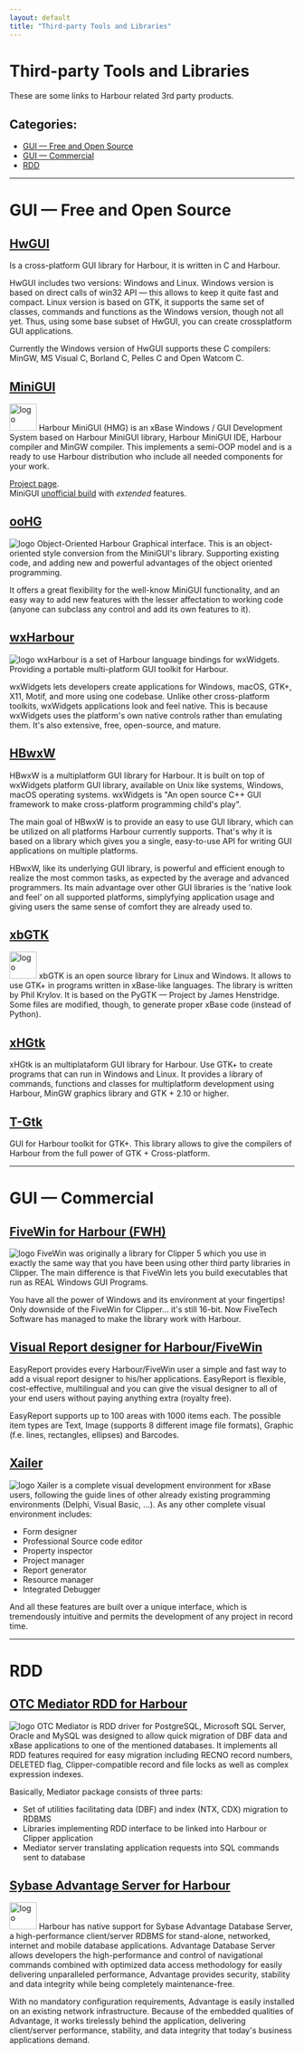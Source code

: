 ```yaml
---
layout: default
title: "Third-party Tools and Libraries"
---
```


# Third-party Tools and Libraries

These are some links to Harbour related 3rd party products.

## Categories:

* [GUI — Free and Open Source](#gui--free-and-open-source)
* [GUI — Commercial](#gui--commercial)
* [RDD](#rdd)

---

# GUI — Free and Open Source

## [HwGUI](https://sourceforge.net/projects/hwgui/)

<i class="fa fa-desktop large-icon" aria-hidden="true"></i>
Is a cross-platform GUI library for Harbour, it is written in C and Harbour.

HwGUI includes two versions: Windows and Linux. Windows version is based on
direct calls of win32 API — this allows to keep it quite fast and compact.
Linux version is based on GTK, it supports the same set of classes, commands
and functions as the Windows version, though not all yet. Thus, using some
base subset of HwGUI, you can create crossplatform GUI applications.

Currently the Windows version of HwGUI supports these C compilers: MinGW, MS
Visual C, Borland C, Pelles C and Open Watcom C.

## [MiniGUI](https://sites.google.com/site/hmgweb/)

<img class="img-right" src="images/3rd_minigui.jpg" height="48" alt="logo">
Harbour MiniGUI (HMG) is an xBase Windows / GUI Development System based
on Harbour MiniGUI library, Harbour MiniGUI IDE, Harbour compiler and MinGW
compiler. This implements a semi-OOP model and is a ready to use Harbour
distribution who include all needed components for your work.

[Project page](https://sourceforge.net/projects/harbourminigui/).<br>
MiniGUI [unofficial build](http://www.hmgextended.com/) with _extended_ features.

## [ooHG](https://sourceforge.net/projects/oohg/)

<img class="img-right" src="images/3rd_oohg.jpg" alt="logo">
Object-Oriented Harbour Graphical interface. This is an object-oriented style
conversion from the MiniGUI's library. Supporting existing code, and adding new
and powerful advantages of the object oriented programming.

It offers a great flexibility for the well-know MiniGUI functionality, and an
easy way to add new features with the lesser affectation to working code (anyone
can subclass any control and add its own features to it).

## [wxHarbour](https://sourceforge.net/projects/wxharbour/)

<img class="img-right" src="images/3rd_wxwidgets.svg" alt="logo">
wxHarbour is a set of Harbour language bindings for wxWidgets. Providing
a portable multi-platform GUI toolkit for Harbour.

wxWidgets lets developers create applications for Windows, macOS, GTK+, X11,
Motif, and more using one codebase. Unlike other cross-platform toolkits,
wxWidgets applications look and feel native. This is because wxWidgets uses
the platform's own native controls rather than emulating them. It's also
extensive, free, open-source, and mature.

## [HBwxW](http://harbour.fm.interia.pl/)

HBwxW is a multiplatform GUI library for Harbour. It is built on top of
wxWidgets platform GUI library, available on Unix like systems, Windows,
macOS operating systems. wxWidgets is "An open source C++ GUI framework to make
cross-platform programming child's play".

The main goal of HBwxW is to provide an easy to use GUI library, which can be
utilized on all platforms Harbour currently supports. That's why it is based on
a library which gives you a single, easy-to-use API for writing GUI applications
on multiple platforms.

HBwxW, like its underlying GUI library, is powerful and efficient enough to
realize the most common tasks, as expected by the average and advanced
programmers. Its main advantage over other GUI libraries is the 'native look and
feel' on all supported platforms, simplyfying application usage and giving users
the same sense of comfort they are already used to.

## [xbGTK](http://xbgtk.sourceforge.net/)

<img class="img-right" src="images/3rd_gtk.svg" height="48" alt="logo">
xbGTK is an open source library for Linux and Windows. It allows to use GTK+ in
programs written in xBase-like languages. The library is written by Phil Krylov.
It is based on the PyGTK — Project by James Henstridge. Some files are modified,
though, to generate proper xBase code (instead of Python).

## [xHGtk](http://xhgtk.sourceforge.net/)

xHGtk is an multiplataform GUI library for Harbour. Use GTK+ to create programs
that can run in Windows and Linux. It provides a library of commands, functions
and classes for multiplatform development using Harbour, MinGW graphics library
and GTK + 2.10 or higher.

## [T-Gtk](https://sourceforge.net/projects/t-gtk/)

GUI for Harbour toolkit for GTK+. This library allows to give the compilers of
Harbour from the full power of GTK + Cross-platform.

---

# GUI — Commercial

## [FiveWin for Harbour (FWH)](http://www.fivetechsoft.com/english/fwh.html)

<img class="img-right" src="images/3rd_fw.jpg" alt="logo">
FiveWin was originally a library for Clipper 5 which you use in exactly the same
way that you have been using other third party libraries in Clipper. The main
difference is that FiveWin lets you build executables that run as REAL Windows
GUI Programs.

You have all the power of Windows and its environment at your fingertips! Only
downside of the FiveWin for Clipper… it's still 16-bit. Now FiveTech Software
has managed to make the library work with Harbour.

## [Visual Report designer for Harbour/FiveWin](http://www.reportdesigner.info)

EasyReport provides every Harbour/FiveWin user a simple and fast way to add a
visual report designer to his/her applications. EasyReport is flexible,
cost-effective, multilingual and you can give the visual designer to all of your
end users without paying anything extra (royalty free).

EasyReport supports up to 100 areas with 1000 items each. The possible item
types are Text, Image (supports 8 different image file formats), Graphic (f.e.
lines, rectangles, ellipses) and Barcodes.

## [Xailer](http://www.xailer.com/)

<img class="img-right" src="images/3rd_xailer.png" alt="logo">
Xailer is a complete visual development environment for xBase users, following
the guide lines of other already existing programming environments (Delphi,
Visual Basic, …). As any other complete visual environment includes:

* Form designer
* Professional Source code editor
* Property inspector
* Project manager
* Report generator
* Resource manager
* Integrated Debugger

And all these features are built over a unique interface, which is tremendously
intuitive and permits the development of any project in record time.

---

# RDD

## [OTC Mediator RDD for Harbour](http://www.otc.pl/en/harbour.html)

<img class="img-right" src="images/3rd_otc.png" alt="logo">
OTC Mediator is RDD driver for PostgreSQL, Microsoft SQL Server, Oracle and
MySQL was designed to allow quick migration of DBF data and xBase applications
to one of the mentioned databases. It implements all RDD features required for
easy migration including RECNO record numbers, DELETED flag, Clipper-compatible
record and file locks as well as complex expression indexes.

Basically, Mediator package consists of three parts:

* Set of utilities facilitating data (DBF) and index (NTX, CDX) migration to
  RDBMS
* Libraries implementing RDD interface to be linked into Harbour or Clipper
  application
* Mediator server translating application requests into SQL commands sent to
  database

## [Sybase Advantage Server for Harbour](https://www.sap.com/pc/tech/database/software/advantage-database-server/index.html)

<img class="img-right" src="images/3rd_sybase.svg" height="48" alt="logo">
Harbour has native support for Sybase Advantage Database Server, a
high-performance client/server RDBMS for stand-alone, networked, internet and
mobile database applications. Advantage Database Server allows developers the
high-performance and control of navigational commands combined with optimized
data access methodology for easily delivering unparalleled performance, Advantage
provides security, stability and data integrity while being completely
maintenance-free.

With no mandatory configuration requirements, Advantage is easily installed on
an existing network infrastructure. Because of the embedded qualities of
Advantage, it works tirelessly behind the application, delivering client/server
performance, stability, and data integrity that today's business applications
demand.

